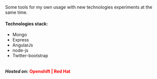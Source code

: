 Some tools for my own usage with new technologies experiments at the same time.

<h4>Technologies stack:</h4>
<ul>
    <li>Mongo</li>
    <li>Express</li>
    <li>AngularJs</li>
    <li>node-js</li>
    <li>Twitter-bootstrap</li>
</ul>

<h5 style="display:inline-block">Hosted on:</h5>
<h4 style="display:inline-block;color:red">Openshift | Red Hat</h5>
